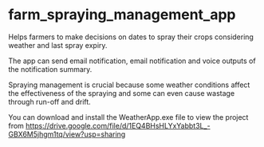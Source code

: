 # farm_spraying_management_app
Helps farmers to make decisions on dates to spray their crops considering weather and last spray expiry.

The app can send email notification, email notification and voice outputs of the notification summary.

Spraying management is crucial because some weather conditions affect the effectiveness of the spraying
and some can even cause wastage through run-off and drift.

You can download and install the WeatherApp.exe file to view the project from https://drive.google.com/file/d/1EQ4BHsHLYxYabbt3L_-GBX6M5jhgm1tq/view?usp=sharing



